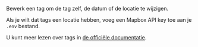 Bewerk een tag om de tag zelf, de datum of de locatie te wijzigen.

Als je wilt dat tags een locatie hebben, voeg een Mapbox API key toe aan je `.env` bestand.

U kunt meer lezen over tags in [de officiële documentatie](https://firefly-iii.readthedocs.io/en/latest/concepts/tags.html).
